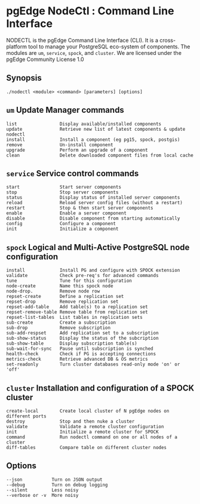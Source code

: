 # pgEdge NodeCtl : Command Line Interface

NODECTL is the pgEdge Command Line Interface (CLI).  It is a cross-platform 
tool to manage your PostgreSQL eco-system of components.  The modules are 
`um`, `service`, `spock`, and `cluster`.  We are licensed under the 
pgEdge Community License 1.0

## Synopsis
    ./nodectl <module> <command> [parameters] [options] 

## `um` Update Manager commands
```
list                Display available/installed components
update              Retrieve new list of latest components & update nodectl
install             Install a component (eg pg15, spock, postgis)
remove              Un-install component
upgrade             Perform an upgrade of a component
clean               Delete downloaded component files from local cache
```

## `service` Service control commands
```
start               Start server components
stop                Stop server components
status              Display status of installed server components
reload              Reload server config files (without a restart)
restart             Stop & then start server components
enable              Enable a server component
disable             Disable component from starting automatically
config              Configure a component
init                Initialize a component
```

## `spock` Logical and Multi-Active PostgreSQL node configuration
```
install             Install PG and configure with SPOCK extension
validate            Check pre-req's for advanced commands
tune                Tune for this configuration
node-create         Name this spock node
node-drop.          Remove node row
repset-create       Define a replication set
repset-drop         Remove replication set
repset-add-table    Add table(s) to a replication set
repset-remove-table Remove table from replication set
repset-list-tables  List tables in replication sets
sub-create          Create a subscription
sub-drop            Remove subscription
sub-add-respset     Add replication set to a subscription
sub-show-status     Display the status of the subcription
sub-show-table      Display subscription table(s)
sub-wait-for-sync   Pause until subscription is synched
health-check        Check if PG is accepting connections
metrics-check       Retrieve advanced DB & OS metrics
set-readonly        Turn cluster databases read-only mode 'on' or 'off'
```

## `cluster` Installation and configuration of a SPOCK cluster
```
create-local        Create local cluster of N pgEdge nodes on different ports
destroy             Stop and then nuke a cluster
validate            Validate a remote cluster configuration
init                Initialize a remote cluster for SPOCK
command             Run nodectl command on one or all nodes of a cluster
diff-tables         Compare table on different cluster nodes
```

## Options
```
--json           Turn on JSON output
--debug          Turn on debug logging
--silent         Less noisy
--verbose or -v  More noisy
```

